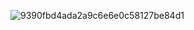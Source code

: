 ![9390fbd4ada2a9c6e6e0c58127be84d1](https://github.com/ArtMinTiai/artmintiai/assets/152317760/b4b042ba-b846-428a-9bb2-83ab7cb1d25a)
